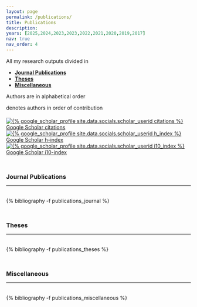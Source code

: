 ```yaml
---
layout: page
permalink: /publications/
title: Publications
description: 
years: [2025,2024,2023,2023,2022,2021,2020,2019,2017]
nav: true
nav_order: 4
---
```

<!-- _pages/publications.md -->




<p> 
All my research outputs divided in 
</p>


<p>
<ul>
    <li><a href="#journal"><b>Journal Publications</b></a></li>
    <li><a href="#theses"><b>Theses</b></a></li>
    <li><a href="#miscellaneous"><b>Miscellaneous</b></a></li>
</ul>
</p>


<p>
Authors are in alphabetical order
</p>
<p>
<i class="fas fa-hashtag" style="font-size: 0.9em;"></i> denotes authors in order of contribution
</p>



<div class="large-badges" style="margin-top: 1.2rem;">
<!-- Total citations -->
  <a href="https://scholar.google.com/citations?user={{ site.data.socials.scholar_userid }}">
    <img 
      src="https://img.shields.io/badge/citations-{% google_scholar_profile site.data.socials.scholar_userid citations %}-000000?style=flat" 
      alt="{% google_scholar_profile site.data.socials.scholar_userid citations %} Google Scholar citations">
  </a>

  <!-- h-index -->
  <a href="https://scholar.google.com/citations?user={{ site.data.socials.scholar_userid }}" aria-label="Google Scholar link" role="button">
    <img 
      src="https://img.shields.io/badge/h--index-{% google_scholar_profile site.data.socials.scholar_userid h_index %}-000000?style=flat" 
      alt="{% google_scholar_profile site.data.socials.scholar_userid h_index %} Google Scholar h-index">
  </a>

  <!-- i10-index -->
  <a href="https://scholar.google.com/citations?user={{ site.data.socials.scholar_userid }}" aria-label="Google Scholar link" role="button">
    <img 
      src="https://img.shields.io/badge/i10--index-{% google_scholar_profile site.data.socials.scholar_userid i10_index %}-000000?style=flat" 
      alt="{% google_scholar_profile site.data.socials.scholar_userid i10_index %} Google Scholar i10-index">
  </a>
</div>




<div class="publications">

<a id="journal"><h3 style="margin-top: 3rem; margin-bottom: 0.3rem;"><b>Journal Publications</b></h3></a>
<hr style="color: var(--global-text-color); height: 1px; margin-bottom: 2rem;">
{% bibliography -f publications_journal %}


<a id="theses"><h3 style="margin-top: 3rem; margin-bottom: 0.3rem;"><b>Theses</b></h3></a>
<hr style="color: var(--global-text-color); height: 1px; margin-bottom: 2rem;">
{% bibliography -f publications_theses %}


<a id="miscellaneous"><h3 style="margin-top: 3rem; margin-bottom: 0.3rem;"><b>Miscellaneous</b></h3></a>
<hr style="color: var(--global-text-color); height: 1px; margin-bottom: 2rem;">
{% bibliography -f publications_miscellaneous %}

</div>


